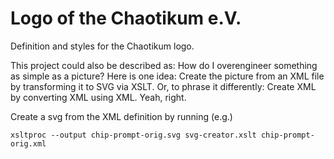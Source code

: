 Logo of the Chaotikum e.V.
==========================

Definition and styles for the Chaotikum logo.

This project could also be described as: How do I overengineer something as
simple as a picture?  Here is one idea: Create the picture from an XML file by
transforming it to SVG via XSLT.  Or, to phrase it differently: Create XML by
converting XML using XML.  Yeah, right.

Create a svg from the XML definition by running (e.g.)

```
xsltproc --output chip-prompt-orig.svg svg-creator.xslt chip-prompt-orig.xml
```

